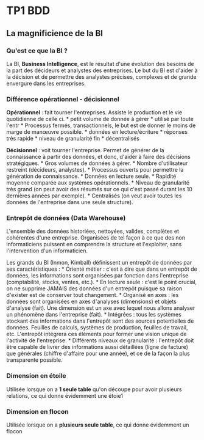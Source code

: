 # TP1 BDD

## La magnificience de la BI

### Qu'est ce que la BI ?

La BI, **Business Intelligence**, est le résultat d'une évolution des besoins de la part des décideurs et analystes des entreprises. Le but du BI est d'aider à la décision et de permettre des analystes précises, complexes et de grande envergure dans les entreprises.

### Différence opérationnel - décisionnel

**Opérationnel** : fait tourner l'entreprises. Assiste le production et le vie quotidienne de celle ci.
						* petit volume de donnée à gérer
						* utilisé par toute l'entr
						* Processus fermés, transactionnels, le but est de donner le moins de marge de manœuvre possible.
						* données en lecture/écriture
						* réponses très rapide
						* niveau de granularité fin
						* décentralisés

**Décisionnel** : voit tourner l'entreprise. Permet de générer de la connaissance à partir des données, et donc, d'aider à faire des décisions stratégiques.
						* Gros volumes de données à gérer.
						* Nombre d'utilisateur restreint (décideurs, analystes).
						* Processus ouverts pour permettre la génération de connaissance.
						* Données en lecture seule.
						* Rapidité moyenne comparée aux systèmes opérationnels.
						* Niveau de granularité très grand (on peut avoir des résumés sur ce qui c'est passé durant les 10 dernières années par exemple).
						* Centralisés (on veut avoir toutes les données de l'entreprise dans une seule structure).
						
### Entrepôt de données (Data Warehouse)

L'ensemble des données historiées, nettoyées, valides, complètes et cohérentes d'une entreprise. Organisées de tel façon à ce que des non informaticiens puissent en comprendre la structure et l'exploiter, sans l'intervention d'un informaticien.

Les grands du BI (Inmon, Kimball) définissent un entrepôt de données par ses caractéristiques :
						* Orienté métier : c'est à dire que dans un entrepôt de données, les informations sont organisées par fonction dans l'entreprise (comptabilité, stocks, ventes, etc.).
						* En lecture seule : c'est le point crucial, on ne supprime JAMAIS des données d'un entrepôt puisque sa raison d'exister est de conserver tout changement.
						* Organisé en axes : les données sont organisées en axes d'analyses (dimensions) et objets d'analyse (fait). Une dimension est un axe avec lequel nous allons analyser un phénomène dans l'entreprise (fait).
   						* Intégrées : tous les systèmes stockant des informations dans l'entrepôt sont des sources potentielles de données. Feuilles de calculs, systèmes de production, feuilles de travail, etc. L'entrepôt intégrera ces éléments pour former une vision unique de l'activité de 		l'entreprise.
						* Différents niveaux de granularité : l'entrepôt doit être capable de livrer des informations aussi détaillées (ligne de facture) que générales (chiffre d'affaire pour une année), et ce de la façon la plus transparente possible.

###  Dimension en étoile

Utilisée lorsque on a **1 seule table** qu'on découpe pour avoir plusieurs relations, ce qui donne évidemment une étoie1

### Dimension en flocon

Utilisée lorsque on a **plusieurs seule table**, ce qui donne évidemment un flocon
